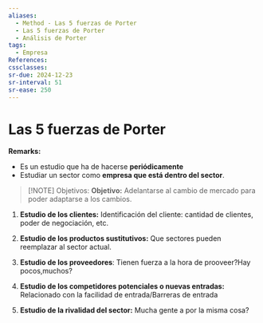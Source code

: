 ```yaml
---
aliases:
  - Method - Las 5 fuerzas de Porter
  - Las 5 fuerzas de Porter
  - Análisis de Porter
tags:
  - Empresa
References: 
cssclasses: 
sr-due: 2024-12-23
sr-interval: 51
sr-ease: 250
---
```

# Las 5 fuerzas de Porter 
**Remarks:**
+ Es un estudio que ha de hacerse **periódicamente**
+ Estudiar un sector como **empresa que está dentro del sector**.

> [!NOTE] Objetivos: 
> **Objetivo:** Adelantarse al cambio de mercado para poder adaptarse a los cambios. 


1. **Estudio de los clientes:** Identificación del cliente: cantidad de clientes, poder de negociación, etc.
   
2. **Estudio de los productos sustitutivos:** Que sectores pueden reemplazar al sector actual. 
   
3. **Estudio de los proveedores**: Tienen fuerza a la hora de prooveer?Hay pocos,muchos?
   
4. **Estudio de los competidores potenciales o nuevas entradas:** Relacionado con la facilidad de entrada/Barreras de entrada
   
5. **Estudio de la rivalidad del sector:** Mucha gente a por la misma cosa?
